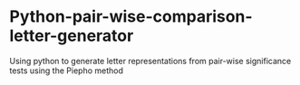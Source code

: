# Python-pair-wise-comparison-letter-generator
Using python to generate letter representations from pair-wise significance tests using the Piepho method
